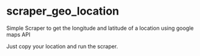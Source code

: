 # scraper_geo_location
Simple Scraper to get the longitude and latitude of a location using google maps API

Just copy your location and run the scraper.
